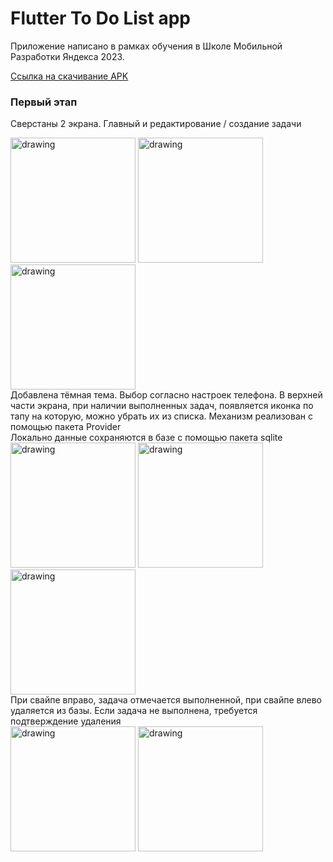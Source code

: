 # Flutter To Do List app

Приложение написано в рамках обучения в Школе Мобильной Разработки Яндекса 2023.

[Ссылка на скачивание APK](https://disk.yandex.ru/d/bUvyijaOTZQBXg)

### Первый этап

Сверстаны 2 экрана. Главный и редактирование / создание задачи

<img src="https://github.com/smirnovdevel/to_do_list/assets/122177529/61bd247c-0f5c-48ce-86f9-8a38d759784a" alt="drawing" width="200"/>

<img src="https://github.com/smirnovdevel/to_do_list/assets/122177529/8662fde7-ece9-4dad-a622-57ed752dffe4" alt="drawing" width="200"/>

<img src="https://github.com/smirnovdevel/to_do_list/assets/122177529/62784267-b37f-498b-bdb5-73ce0948a67b" alt="drawing" width="200"/>

<br>
Добавлена тёмная тема. Выбор согласно настроек телефона. В верхней части экрана, при наличии выполненных задач, появляется иконка по тапу на которую, можно убрать их из списка. Механизм реализован с помощью пакета Provider
<br>
Локально данные сохраняются в базе с помощью пакета sqlite
<br>

<img src="https://github.com/smirnovdevel/to_do_list/assets/122177529/340151d4-ab8a-4d2a-8010-7aec45456749" alt="drawing" width="200"/>

<img src="https://github.com/smirnovdevel/to_do_list/assets/122177529/20612648-d912-4bfc-8f5e-9ea6fbd7dd31" alt="drawing" width="200"/>

<img src="https://github.com/smirnovdevel/to_do_list/assets/122177529/bee36690-d681-4629-a22d-8b8fc63b589c" alt="drawing" width="200"/>

<br>
При свайпе вправо, задача отмечается выполненной, при свайпе влево удаляется из базы. Если задача не выполнена, требуется подтверждение удаления
<br>

<img src="https://github.com/smirnovdevel/to_do_list/assets/122177529/22894f6a-1c20-4bbf-8aac-abf13cfabe90" alt="drawing" width="200"/>


<img src="https://github.com/smirnovdevel/to_do_list/assets/122177529/1a4ad1fa-70d1-4ef3-a32c-de2e78a74d72" alt="drawing" width="200"/>
